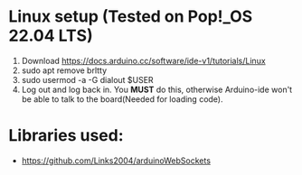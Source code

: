 # Linux setup (Tested on Pop!_OS 22.04 LTS)

1. Download https://docs.arduino.cc/software/ide-v1/tutorials/Linux
2. sudo apt remove brltty
3. sudo usermod -a -G dialout $USER
4. Log out and log back in. You __MUST__ do this, otherwise Arduino-ide won't be able to talk to the board(Needed for loading code).

# Libraries used:

- https://github.com/Links2004/arduinoWebSockets